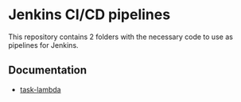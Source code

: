 
# Jenkins CI/CD pipelines

This repository contains 2 folders with the necessary code to use as pipelines for Jenkins.

## Documentation

 - [task-lambda](task-lambda/README.md)
